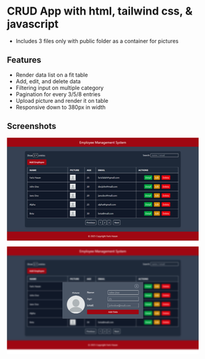 # CRUD App with html, tailwind css, & javascript

* Includes 3 files only with public folder as a container for pictures

## Features

* Render data list on a fit table
* Add, edit, and delete data
* Filtering input on multiple category
* Pagination for every 3/5/8 entries
* Upload picture and render it on table
* Responsive down to 380px in width

## Screenshots

![pic](screenshots/screenshot-1.png)
![pic](screenshots/screenshot-2.png)
